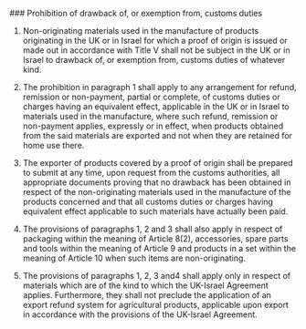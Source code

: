 ### Prohibition of drawback of, or exemption from, customs duties

1.  Non-originating materials used in the manufacture of products originating in the UK or in Israel for which a proof of origin is issued or made out in accordance with Title V shall not be subject in the UK or in Israel to drawback of, or exemption from, customs duties of whatever kind. 

2.   The prohibition in paragraph 1 shall apply to any arrangement for refund, remission or non-payment, partial or complete, of customs duties or charges having an equivalent effect, applicable in the UK or in Israel to materials used in the manufacture, where such refund, remission or non-payment applies, expressly or in effect, when products obtained from the said materials are exported and not when they are retained for home use there.

3.   The exporter of products covered by a proof of origin shall be prepared to submit at any time, upon request from the customs authorities, all appropriate documents proving that no drawback has been obtained in respect of the non-originating materials used in the manufacture of the products concerned and that all customs duties or charges having equivalent effect applicable to such materials have actually been paid.

4.   The provisions of paragraphs 1, 2 and 3 shall also apply in respect of packaging within the meaning of Article 8(2), accessories, spare parts and tools within the meaning of Article 9 and products in a set within the meaning of Article 10 when such items are non-originating.

5.   The provisions of paragraphs 1, 2, 3 and4 shall apply only in respect of materials which are of the kind to which the UK-Israel Agreement applies. Furthermore, they shall not preclude the application of an export refund system for agricultural products, applicable upon export in accordance with the provisions of the UK-Israel Agreement.
